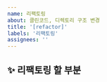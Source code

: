 ```yaml
---
name: 리팩토링
about: 클린코드, 디렉토리 구조 변경
title: '[refactor]'
labels: '리팩토링'
assignees: ''
---
```


## ✨ 리팩토링 할 부분

<br>
